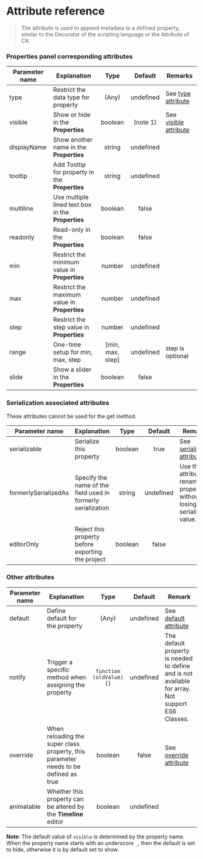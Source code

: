 # Attribute reference

> The attribute is used to append metadata to a defined property, similar to the Decorator of the scripting language or the Attribute of C#.

### Properties panel corresponding attributes

| Parameter name  | Explanation | Type | Default | Remarks |
| --- | --- |:---:|:---:| --- |
| type | Restrict the data type for property | (Any) | undefined | See [type attribute](class.md#type) |
| visible | Show or hide in the **Properties** | boolean | (note 1) | See [visible attribute](class.md#visible) |
| displayName | Show another name in the **Properties** | string | undefined |
| tooltip | Add Tooltip for property in the **Properties** | string | undefined |
| multiline | Use multiple lined text box in the **Properties** | boolean | false |
| readonly | Read-only in the **Properties** | boolean | false |
| min | Restrict the minimum value in **Properties** | number | undefined |
| max | Restrict the maximum value in **Properties** | number | undefined |
| step | Restrict the step value in **Properties** | number | undefined |
| range | One-time setup for min, max, step | [min, max, step] | undefined | step is optional |
| slide | Show a slider in the **Properties** | boolean | false |

### Serialization associated attributes

These attributes cannot be used for the get method.

| Parameter name  | Explanation | Type | Default | Remarks |
| --- | --- |:---:|:---:|--- |
| serializable | Serialize this property | boolean | true | See [serializable attribute](class.md#serializable) |
| formerlySerializedAs | Specify the name of the field used in formerly serialization | string | undefined | Use this attribute to rename a property without losing its serialized value. |
| editorOnly | Reject this property before exporting the project | boolean | false |

### Other attributes

| Parameter name  | Explanation | Type | Default | Remark |
| --- | --- |:---:|:---:|--- |
| default | Define default for the property | (Any) | undefined | See [default attribute](class.md#default) |
| notify | Trigger a specific method when assigning the property | `function (oldValue) {}` | undefined | The default property is needed to define and is not available for array.<br>Not support ES6 Classes. |
| override | When reloading the super class property, this parameter needs to be defined as true | boolean | false | See [override attribute](class.md#override) |
| animatable | Whether this property can be altered by the **Timeline** editor | boolean | undefined |

**Note**: The default value of `visible` is determined by the property name. When the property name starts with an underscore `_`, then the default is set to hide, otherwise it is by default set to show.
